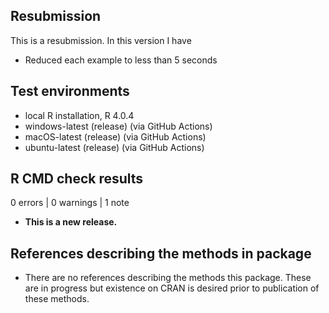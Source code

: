 ## Resubmission
This is a resubmission. In this version I have

* Reduced each example to less than 5 seconds


## Test environments
* local R installation, R 4.0.4
* windows-latest (release) (via GitHub Actions)
* macOS-latest (release) (via GitHub Actions)
* ubuntu-latest (release) (via GitHub Actions)

## R CMD check results

0 errors | 0 warnings | 1 note

* **This is a new release.**

## References describing the methods in package
* There are no references describing the methods this package. These are in
progress but existence on CRAN is desired prior to publication of these methods.




